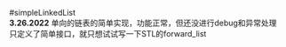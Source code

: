 #simpleLinkedList  
**3.26.2022**
单向的链表的简单实现，功能正常，但还没进行debug和异常处理  
只定义了简单接口，就只想试试写一下STL的forward_list  
